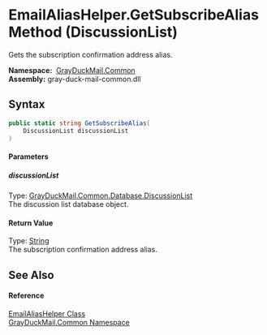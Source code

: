 EmailAliasHelper.GetSubscribeAlias Method (DiscussionList)
==========================================================
Gets the subscription confirmation address alias.

  **Namespace:**  [GrayDuckMail.Common][1]  
  **Assembly:** gray-duck-mail-common.dll

Syntax
------

```csharp
public static string GetSubscribeAlias(
	DiscussionList discussionList
)
```

#### Parameters

##### *discussionList*
Type: [GrayDuckMail.Common.Database.DiscussionList][2]  
 The discussion list database object.

#### Return Value
Type: [String][3]  
 The subscription confirmation address alias. 

See Also
--------

#### Reference
[EmailAliasHelper Class][4]  
[GrayDuckMail.Common Namespace][1]  

[1]: ../README.md
[2]: ../../GrayDuckMail.Common.Database/DiscussionList/README.md
[3]: https://docs.microsoft.com/dotnet/api/system.string
[4]: README.md
